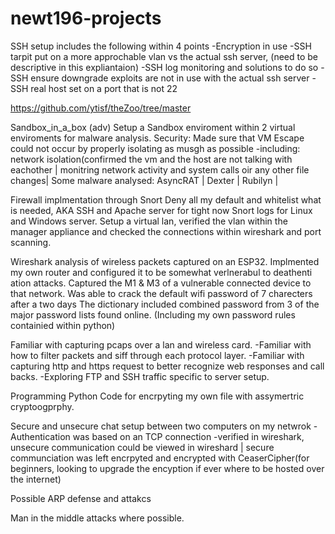 # newt196-projects
SSH setup includes the following within 4 points
-Encryption in use
-SSH tarpit put on a more approchable vlan vs the actual ssh server, (need to be descriptive in this expliantaion)
-SSH log monitoring and solutions to do so
-SSH ensure downgrade exploits are not in use with the actual ssh server
-SSH real host set on a port that is not 22

https://github.com/ytisf/theZoo/tree/master

Sandbox_in_a_box (adv)
Setup a Sandbox enviroment within 2 virtual enviroments for malware analysis.
Security: Made sure that VM Escape could not occur by properly isolating as musgh as possible
-including: network isolation(confirmed the vm and the host are not talking with eachother | monitring network activity and system calls oir any other file changes| 
Some malware analysed: AsyncRAT | Dexter | Rubilyn |

Firewall implmentation through Snort
Deny all my default and whitelist what is needed, AKA SSH and Apache server for tight now
Snort logs for Linux and Windows server. 
Setup a virtual lan, verified the vlan within the manager appliance and checked the connections within wireshark and port scanning.

Wireshark
analysis of wireless packets captured on an ESP32. 
Implmented my own router and configured it to be somewhat verlnerabul to deathenti ation attacks.
Captured the M1 & M3 of a vulnerable connected device to that network.
Was able to crack the default wifi password of 7 charecters after a two days 
The dictionary included combined password from 3 of the major password lists found online. (Including my own password rules containied within python)

Familiar with capturing pcaps over a lan and wireless card.
-Familiar with how to filter packets and siff through each protocol layer.
-Familiar with capturing http and https request to better recognize web responses and call backs. 
-Exploring FTP and SSH traffic specific to server setup.

Programming
Python
Code for encrpyting my own file with assymertric cryptoogprphy. 

Secure and unsecure chat setup between two computers on my netwrok
-Authentication was based on an TCP connection
-verified in wireshark, unsecure communication could be viewed in wireshard | secure communciation was left encrpyted and encrypted with CeaserCipher(for beginners, looking to upgrade the encyption if ever where to be hosted over the internet)

Possible ARP defense and attakcs 

Man in the middle attacks where possible. 




